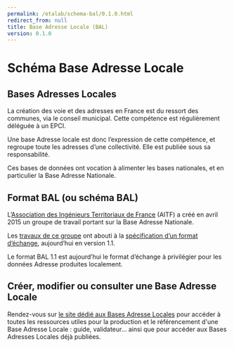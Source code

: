 ```yaml
---
permalink: /etalab/schema-bal/0.1.0.html
redirect_from: null
title: Base Adresse Locale (BAL)
version: 0.1.0
---
```


# Schéma Base Adresse Locale

## Bases Adresses Locales

La création des voie et des adresses en France est du ressort des communes, via le conseil municipal. Cette compétence est régulièrement déléguée à un EPCI. 

Une base Adresse locale est donc l’expression de cette compétence, et regroupe toute les adresses d’une collectivité. Elle est publiée sous sa responsabilité. 

Ces bases de données ont vocation à alimenter les bases nationales, et en particulier la Base Adresse Nationale.

## Format BAL (ou schéma BAL)

L’<a href='http://www.aitf.fr/'>Association des Ingénieurs Territoriaux de France</a> (AITF) a créé en avril 2015 un groupe de travail portant sur la Base Adresse Nationale.

Les <a href='https://cms.geobretagne.fr/content/travaux-gt-ban-aitf'>travaux de ce groupe</a> ont abouti à la <a href='https://cms.geobretagne.fr/sites/default/files/documents/aitf-sig-topo-adresse-fichier-echange-simplifie-v_1.1_0.pdf'>spécification d’un format d’échange</a>, aujourd’hui en version 1.1.

Le format BAL 1.1 est aujourd’hui le format d’échange à privilégier pour les données Adresse produites localement.

## Créer, modifier ou consulter une Base Adresse Locale

Rendez-vous sur [le site dédié aux Bases Adresse Locales](https://adresse.data.gouv.fr/bases-locales) pour accéder à toutes les ressources utiles pour la production et le référencement d'une Base Adresse Locale : guide, validateur... ainsi que pour accéder aux Bases Adresses Locales déjà publiées.